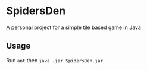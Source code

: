 # SpidersDen
A personal project for a simple tile based game in Java

## Usage
Run `ant` then `java -jar SpidersDen.jar`
